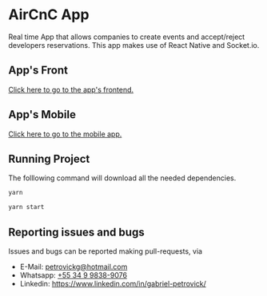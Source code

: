 # AirCnC App

Real time App that allows companies to create events and accept/reject developers reservations. This app makes use of React Native and Socket.io.

## App's Front

[Click here to go to the app's frontend.][frontend]

## App's Mobile

[Click here to go to the mobile app.][mobileclient]

## Running Project

The folllowing command will download all the needed dependencies.

```bash
yarn
```

```bash
yarn start
```

## Reporting issues and bugs

Issues and bugs can be reported making pull-requests, via

- E-Mail: [petrovickg@hotmail.com][email]
- Whatsapp: [+55 34 9 9838-9076][whatsapp]
- Linkedin: <https://www.linkedin.com/in/gabriel-petrovick/>

[whatsapp]: https://api.whatsapp.com/send?phone=5534998389076
[email]: mailto:petrovickg@hotmail.com
[server]: https://github.com/petrovick/aircnc.NodeJS
[frontend]: https://github.com/petrovick/aircnc.ReactJS
[mobileclient]: https://github.com/petrovick/aircnc.ReactNative
